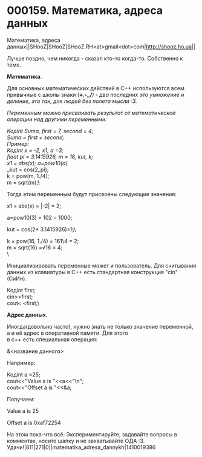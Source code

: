 # 000159. Математика, адреса данных

Математика, адреса данных||SHooZ|SHooZ|SHooZ.RH\<at>gmail\<dot>com|http://shooz.ho.ua||

Лучше поздно, чем никогда - сказал кто-то когда-то. Собственно к теме.

**Математика**.

Для основных математических действий в С++ используются всем привычные с школы знаки (**+**,**-**,_,**/**) - два последних это умножение и деление, это так, для людей без полета мысли :3._

_Переменным можно присваивать результат от математической операции над другими переменными:_

_Кодint Suma, first = 7, second = 4;_\
_Suma = first + second;_\
_Пример:_\
_Кодint x = -2, x1, a =3;_\
_float pi = 3.1415926, m = 16, kut, k;_\
_x1 = abs(x); a=pow10(a)_\
_kut = cos(2_pi);\
k = pow(m, 1./4);\
m = sqrt(m);\


Тогда этим переменным будут присвоены следующие значения:

x1 = abs(x) = |-2| = 2;

&#x20;a=pow10(3) = 102 = 1000;

kut = cos(2\* 3.1415926)=1;\


k = pow(16, 1./4) = 161\4 = 2;\
m = sqrt(16) =√16 = 4;\
\


&#x20;Инициализировать переменные может и пользователь. Для считывания данных из клавиатуры в С++ есть стандартная конструкция "cin" (СиИн).

Кодint first;\
cin>>first;\
cout< \<first;\


**Адрес данных.**

Иногда(довольно часто), нужно знать не только значение переменной, а и её адрес в оперативной памяти. Для этого\
в с++ есть специальная операция:

&<название данного>

Например:

Кодint a =25;\
cout<<"Value a is "<\<a<<"\n";\
cout<<"Offset a is "<<\&a;

Получаем:

Value a is 25

Offset a is 0xaf72254

На этом пока-что всё. Экспериментируйте, задавайте вопросы в комментах, носите шапку и не захватывайте ОДА :3. Удачи!|811|271|0||matematika\_adresa\_dannykh|1410019386
